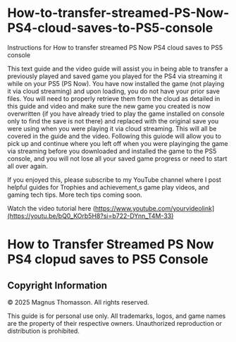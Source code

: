 # How-to-transfer-streamed-PS-Now-PS4-cloud-saves-to-PS5-console
Instructions for How to transfer streamed PS Now PS4 cloud saves to PS5 console

This text guide and the video guide will assist you in being able to transfer a previously played and saved game you played for the PS4 via streaming it while on your PS5 (PS Now). You have now installed the game (not playing it via cloud streaming) and upon loading, you do not have your prior save files. You will need to properly retrieve them from the cloud as detailed in this guide and video and make sure the new game you created is now overwritten (if you have already tried to play the game installed on console only to find the save is not there) and replaced with the original save you were using when you were playing it via cloud streaming. This will all be covered in the guide and the video. Following this guiode will allow you to pick up and continue where you left off when you were playinging the game via streaming before you downloaded and installed the game to the PS5 console, and you will not lose all your saved game progress or need to start all over again. 

If you enjoyed this, please subscribe to my YouTube channel where I post helpful guides for Trophies and achievement,s game play videos, and gaming tech tips. More tech tips coming soon.


Watch the video tutorial here (https://www.youtube.com/yourvideolink](https://youtu.be/bQ0_KOrb5H8?si=b722-DYnn_T4M-33)





# How to Transfer Streamed PS Now PS4 clopud saves to PS5 Console

## Copyright Information
© 2025 Magnus Thomasson. All rights reserved.

This guide is for personal use only. All trademarks, logos, and game names are the property of their respective owners. Unauthorized reproduction or distribution is prohibited.
